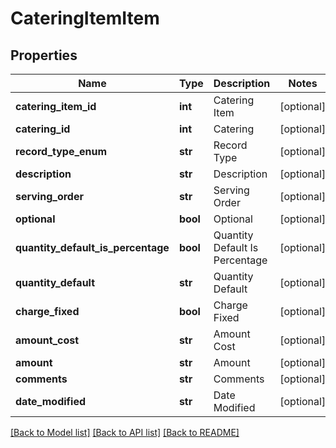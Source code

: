 # CateringItemItem

## Properties
Name | Type | Description | Notes
------------ | ------------- | ------------- | -------------
**catering_item_id** | **int** | Catering Item | [optional] 
**catering_id** | **int** | Catering | [optional] 
**record_type_enum** | **str** | Record Type | [optional] 
**description** | **str** | Description | [optional] 
**serving_order** | **str** | Serving Order | [optional] 
**optional** | **bool** | Optional | [optional] 
**quantity_default_is_percentage** | **bool** | Quantity Default Is Percentage | [optional] 
**quantity_default** | **str** | Quantity Default | [optional] 
**charge_fixed** | **bool** | Charge Fixed | [optional] 
**amount_cost** | **str** | Amount Cost | [optional] 
**amount** | **str** | Amount | [optional] 
**comments** | **str** | Comments | [optional] 
**date_modified** | **str** | Date Modified | [optional] 

[[Back to Model list]](../README.md#documentation-for-models) [[Back to API list]](../README.md#documentation-for-api-endpoints) [[Back to README]](../README.md)


